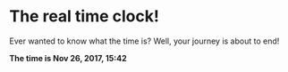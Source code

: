 # The real time clock!

Ever wanted to know what the time is? Well, your journey is about to end!

**The time is Nov 26, 2017, 15:42**